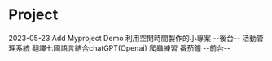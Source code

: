 # Project
2023-05-23 Add Myproject Demo
利用空閒時間製作的小專案
--後台--
活動管理系統
翻譯七國語言結合chatGPT(Openai)
爬蟲練習
番茄鐘
--前台--
